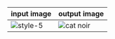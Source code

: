 | input image  | output image |
| ------------- | ------------- |
| ![style-5](https://user-images.githubusercontent.com/67019423/120188332-9c84c680-c233-11eb-97ff-7881339231e7.png) | ![cat noir](https://user-images.githubusercontent.com/67019423/120188360-a73f5b80-c233-11eb-9f2f-d73cfb4fc779.PNG) |
